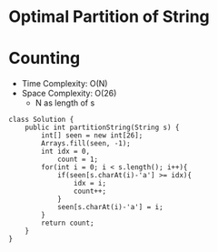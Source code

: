 # Optimal Partition of String
# Counting
* Time Complexity: O(N)
* Space Complexity: O(26)
	* N as length of s
```
class Solution {
    public int partitionString(String s) {
        int[] seen = new int[26];
        Arrays.fill(seen, -1);
        int idx = 0, 
            count = 1;
        for(int i = 0; i < s.length(); i++){
            if(seen[s.charAt(i)-'a'] >= idx){
                idx = i;
                count++;
            }
            seen[s.charAt(i)-'a'] = i;
        }
        return count;
    }
}
```